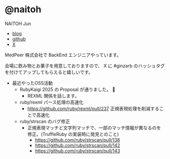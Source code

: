 # @naitoh

NAITOH Jun

- [blog](https://naitoh.hatenablog.com/)
- [github](https://github.com/naitoh)
- [X](https://twitter.com/naitoh)

MedPeer 株式会社で BackEnd エンジニアやっています。

会場に飲み物とお菓子を用意しておりますので、 X に #ginzarb のハッシュタグを付けてアップしてもらえると嬉しいです。

- 最近やったOSS活動
  - RubyKaigi 2025 の Proposal が通りました。 🎉
    - REXML 関係を話します。
  - ruby/rexml パース処理の高速化
    - https://github.com/ruby/rexml/pull/237 正規表現処理を削減することで高速化
  - ruby/strscan のバグ修正
    - 正規表現マッチと文字列マッチで、一部のマッチ情報が異なるのを修正。(TruffleRuby の実装時に発見とのこと)
      - https://github.com/ruby/strscan/pull/138
      - https://github.com/ruby/strscan/pull/142
      - https://github.com/ruby/strscan/pull/143
